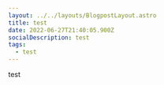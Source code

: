 ```yaml
---
layout: ../../layouts/BlogpostLayout.astro
title: test
date: 2022-06-27T21:40:05.900Z
socialDescription: test
tags:
  - test
---
```

test